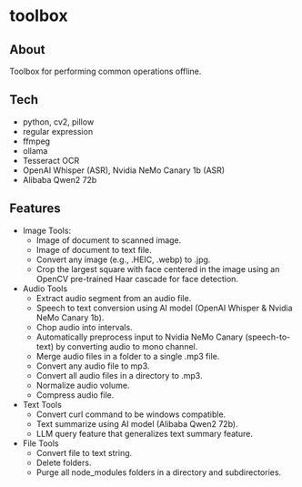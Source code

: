 # toolbox
 
## About
Toolbox for performing common operations offline.

## Tech
- python, cv2, pillow
- regular expression
- ffmpeg
- ollama
- Tesseract OCR
- OpenAI Whisper (ASR), Nvidia NeMo Canary 1b (ASR)
- Alibaba Qwen2 72b

## Features
- Image Tools:
    - Image of document to scanned image.
    - Image of document to text file.
    - Convert any image (e.g., .HEIC, .webp) to .jpg.
    - Crop the largest square with face centered in the image using an OpenCV pre-trained Haar cascade for face detection.
- Audio Tools
    - Extract audio segment from an audio file.
    - Speech to text conversion using AI model (OpenAI Whisper & Nvidia NeMo Canary 1b).
    - Chop audio into intervals.
    - Automatically preprocess input to Nvidia NeMo Canary (speech-to-text) by converting audio to mono channel.
    - Merge audio files in a folder to a single .mp3 file.
    - Convert any audio file to mp3.
    - Convert all audio files in a directory to .mp3.
    - Normalize audio volume.
    - Compress audio file.
- Text Tools
    - Convert curl command to be windows compatible.
    - Text summarize using AI model (Alibaba Qwen2 72b).
    - LLM query feature that generalizes text summary feature.
- File Tools
    - Convert file to text string.
    - Delete folders.
    - Purge all node_modules folders in a directory and subdirectories.
